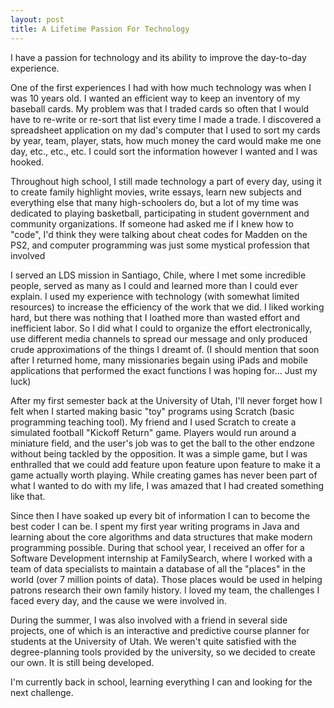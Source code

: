 ```yaml
---
layout: post
title: A Lifetime Passion For Technology
---
```


I have a passion for technology and its ability to improve the day-to-day experience.

One of the first experiences I had with how much technology was when I was 10 years old. I wanted an efficient way to keep an inventory of my baseball cards. My problem was that I traded cards so often that I would have to re-write or re-sort that list every time I made a trade. I discovered a spreadsheet application on my dad's computer that I used to sort my cards by year, team, player, stats, how much money the card would make me one day, etc., etc., etc. I could sort the information however I wanted and I was hooked.

Throughout high school, I still made technology a part of every day, using it to create family highlight movies, write essays, learn new subjects and everything else that many high-schoolers do, but a lot of my time was dedicated to playing basketball, participating in student government and community organizations. If someone had asked me if I knew how to "code", I'd think they were talking about cheat codes for Madden on the PS2, and computer programming was just some mystical profession that involved

I served an LDS mission in Santiago, Chile, where I met some incredible people, served as many as I could and learned more than I could ever explain. I used my experience with technology (with somewhat limited resources) to increase the efficiency of the work that we did. I liked working hard, but there was nothing that I loathed more than wasted effort and inefficient labor. So I did what I could to organize the effort electronically, use different media channels to spread our message and only produced crude approximations of the things I dreamt of. (I should mention that soon after I returned home, many missionaries begain using iPads and mobile applications that performed the exact functions I was hoping for... Just my luck)

After my first semester back at the University of Utah, I'll never forget how I felt when I started making basic "toy" programs using Scratch (basic programming teaching tool). My friend and I used Scratch to create a simulated football "Kickoff Return" game. Players would run around a miniature field, and the user's job was to get the ball to the other endzone without being tackled by the opposition. It was a simple game, but I was enthralled that we could add feature upon feature upon feature to make it a game actually worth playing. While creating games has never been part of what I wanted to do with my life, I was amazed that I had created something like that.

Since then I have soaked up every bit of information I can to become the best coder I can be. I spent my first year writing programs in Java and learning about the core algorithms and data structures that make modern programming possible. During that school year, I received an offer for a Software Development internship at FamilySearch, where I worked with a team of data specialists to maintain a database of all the "places" in the world (over 7 million points of data). Those places would be used in helping patrons research their own family history. I loved my team, the challenges I faced every day, and the cause we were involved in.

During the summer, I was also involved with a friend in several side projects, one of which is an interactive and predictive course planner for students at the University of Utah. We weren't quite satisfied with the degree-planning tools provided by the university, so we decided to create our own. It is still being developed.

I'm currently back in school, learning everything I can and looking for the next challenge.
